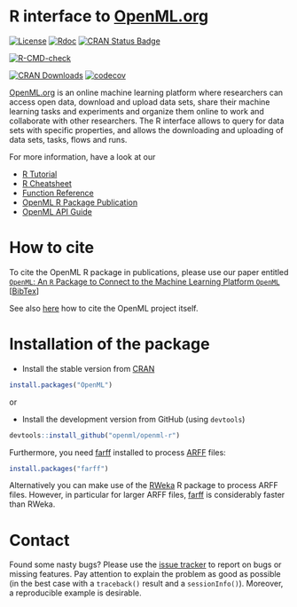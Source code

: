 # R interface to [OpenML.org](http://www.openml.org/) 

[![License](https://img.shields.io/badge/License-BSD%203--Clause-blue.svg)](https://opensource.org/licenses/BSD-3-Clause)
[![Rdoc](http://www.rdocumentation.org/badges/version/OpenML)](http://www.rdocumentation.org/packages/OpenML)
[![CRAN Status Badge](http://www.r-pkg.org/badges/version/OpenML)](http://cran.r-project.org/web/packages/OpenML)
<!-- badges: start -->
[![R-CMD-check](https://github.com/openml/openml-r/actions/workflows/R-CMD-check.yaml/badge.svg)](https://github.com/openml/openml-r/actions/workflows/R-CMD-check.yaml)
<!-- badges: end -->
[![CRAN Downloads](http://cranlogs.r-pkg.org/badges/OpenML)](http://cran.rstudio.com/web/packages/OpenML/index.html)
[![codecov](https://codecov.io/gh/openml/openml-r/branch/master/graph/badge.svg)](https://codecov.io/gh/openml/openml-r)

[OpenML.org](http://www.openml.org/frontend/page/home) is an online machine learning platform where researchers can access open data, download and upload data sets, share their machine learning tasks and experiments and organize them online to work and collaborate with other researchers. 
The R interface allows to query for data sets with specific properties, and allows the downloading and uploading of data sets, tasks, flows and runs.

For more information, have a look at our
- <a href="https://openml.github.io/openml-r/articles/OpenML.html" target="_blank">R Tutorial</a>
- <a href="https://github.com/openml/openml-r/blob/master/vignettes/openml-cheatsheet.pdf" target="_blank">R Cheatsheet</a>
- <a href="https://openml.github.io/openml-r/reference" target="_blank">Function Reference</a>
- <a href="http://dx.doi.org/10.1007/s00180-017-0742-2" target="_blank">OpenML R Package Publication</a>
- <a href="https://www.openml.org/api_docs" target="_blank">OpenML API Guide</a>

# How to cite

To cite the OpenML R package in publications, please use our paper entitled <a href="http://dx.doi.org/10.1007/s00180-017-0742-2" target="_blank">`OpenML`: An `R` Package to Connect to the Machine Learning Platform `OpenML`</a> [<a href="https://citation-needed.springer.com/v2/references/10.1007/s00180-017-0742-2?format=bibtex&flavour=citation" target="_blank">BibTex</a>]

See also <a href="https://www.openml.org/cite" target="_blank">here</a> how to cite the OpenML project itself.

# Installation of the package

- Install the stable version from [CRAN](https://cran.r-project.org/web/packages/OpenML/index.html)
```r
install.packages("OpenML")
```
or

- Install the development version from GitHub (using `devtools`)
```r
devtools::install_github("openml/openml-r")
```

Furthermore, you need [farff](https://github.com/mlr-org/farff) installed to process [ARFF](http://www.cs.waikato.ac.nz/ml/weka/arff.html) files:
```r
install.packages("farff")
```
Alternatively you can make use of the [RWeka](https://cran.r-project.org/web/packages/RWeka/index.html) R package to process ARFF files. However, in particular for larger ARFF files, [farff](https://github.com/mlr-org/farff) is considerably faster than RWeka.

# Contact

Found some nasty bugs? Please use the [issue tracker](https://github.com/openml/openml-r/issues) to report on bugs or missing features. Pay attention to explain the problem as good as possible (in the best case with a `traceback()` result and a `sessionInfo()`). Moreover, a reproducible example is desirable.
